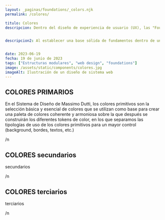 ```yaml
---
layout: _paginas/foundations/_colors.njk
permalink: /colores/

titulo: Colores
descripcion: Dentro del diseño de experiencia de usuario (UX), las "Foundations" se refieren a los principios y elementos básicos que proporcionan la base estructural y coherente de un sistema de diseño. Estos fundamentos son los pilares sobre los cuales se construyen todos los aspectos del diseño de nuestro producto digital.


descripcion2: Al establecer una base sólida de fundamentos dentro de un sistema de diseño, los equipos de diseño pueden mantener la coherencia, la eficiencia y la calidad en todos los aspectos del diseño de productos digitales, lo que a su vez mejora la experiencia del usuario y la efectividad del producto.


date: 2023-06-19
fecha: 19 de junio de 2023
tags: ["Estructuras modulares", "web design", "foundations"]
image: /assets/static/components/colores.jpg
imageAlt: Ilustración de un diseño de sistema web
---
```


## COLORES PRIMARIOS

En el Sistema de Diseño de Massimo Dutti, los colores primitivos son la selección básica y esencial de colores que se utilizan como base para crear una paleta de colores coherente y armoniosa sobre la que después se construirán los diferentes tokens de color, en los que separamos las tipologías de uso de los colores primitivos para un mayor control (background, bordes, textos, etc.)


/n


## COLORES secundarios

secundarios

/n


## COLORES terciarios

terciarios

/n
